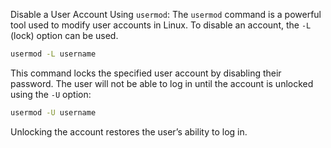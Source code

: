 Disable a User Account Using `usermod`: The `usermod` command is a powerful tool used to modify user accounts in Linux. To disable an account, the `-L` (lock) option can be used.

```bash
usermod -L username
```

This command locks the specified user account by disabling their password. The user will not be able to log in until the account is unlocked using the `-U` option:

```bash
usermod -U username
```

Unlocking the account restores the user’s ability to log in.
